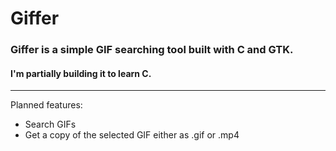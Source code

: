 # Giffer


### Giffer is a simple GIF searching tool built with C and GTK.
#### I'm partially building it to learn C. 

---
Planned features:
- Search GIFs
- Get a copy of the selected GIF either as .gif or .mp4


